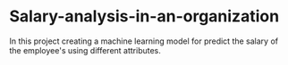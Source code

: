 # Salary-analysis-in-an-organization
In this project creating a machine learning model for predict the salary of the employee's using different attributes.
